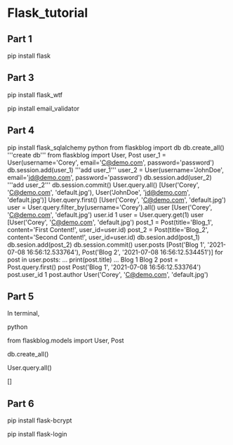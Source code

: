 # Flask_tutorial

## Part 1
pip install flask

## Part 3
pip install flask_wtf

pip install email_validator

## Part 4
pip install flask_sqlalchemy
python
  from flaskblog import db
  db.create_all() '''create db'''
  from flaskblog import User, Post
  user_1 = User(username='Corey', email='C@demo.com', password='password')
  db.session.add(user_1) '''add user_1'''
  user_2 = User(username='JohnDoe', email='jd@demo.com', password='password')
  db.session.add(user_2) '''add user_2'''
  db.session.commit()
  User.query.all()
[User('Corey', 'C@demo.com', 'default.jpg'), User('JohnDoe', 'jd@demo.com', 'default.jpg')]
  User.query.first()
[User('Corey', 'C@demo.com', 'default.jpg')
  user = User.query.filter_by(username='Corey').all()
  user
[User('Corey', 'C@demo.com', 'default.jpg')
  user.id
1
  user = User.query.get(1)
  user
[User('Corey', 'C@demo.com', 'default.jpg')
  post_1 = Post(title='Blog_1', content='First Content!', user_id=user.id)
  post_2 = Post(title='Blog_2', content='Second Content!', user_id=user.id)
  db.sesion.add(post_1)
  db.sesion.add(post_2)
  db.session.commit()
  user.posts
[Post('Blog 1', '2021-07-08 16:56:12.533764'), Post('Blog 2', '2021-07-08 16:56:12.534451')]
  for post in user.posts:
...   print(post.title)
...
Blog 1
Blog 2
  post = Post.query.first()
  post
Post('Blog 1', '2021-07-08 16:56:12.533764')
  post.user_id
1
  post.author
User('Corey', 'C@demo.com', 'default.jpg')

## Part 5
In terminal,

python

  from flaskblog.models import User, Post

  db.create_all()

  User.query.all()

[]

## Part 6
pip install flask-bcrypt

pip install flask-login
